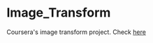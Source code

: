 # Image_Transform
Coursera's image transform project.
Check [here](https://www.coursera.org/learn/cs-fundamentals-1)
